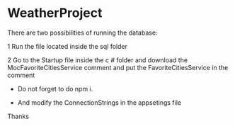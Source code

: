 # WeatherProject
There are two possibilities of running the database:

1 Run the file located inside the sql folder


2 Go to the Startup file inside the c # folder and download the MocFavoriteCitiesService comment and put the FavoriteCitiesService in the comment

* Do not forget to do npm i.

* And modify the ConnectionStrings in the appsetings file

Thanks
